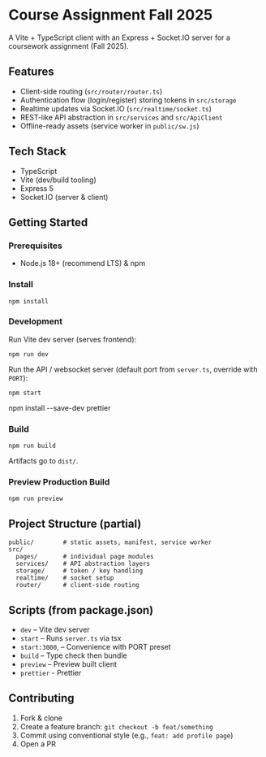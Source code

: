 # Course Assignment Fall 2025 

A Vite + TypeScript client with an Express + Socket.IO server for a coursework assignment (Fall 2025).

## Features

- Client-side routing (`src/router/router.ts`)
- Authentication flow (login/register) storing tokens in `src/storage`
- Realtime updates via Socket.IO (`src/realtime/socket.ts`)
- REST-like API abstraction in `src/services` and `src/ApiClient`
- Offline-ready assets (service worker in `public/sw.js`)

## Tech Stack

- TypeScript
- Vite (dev/build tooling)
- Express 5
- Socket.IO (server & client)

## Getting Started

### Prerequisites

- Node.js 18+ (recommend LTS) & npm

### Install

```
npm install
```

### Development

Run Vite dev server (serves frontend):

```
npm run dev
```

Run the API / websocket server (default port from `server.ts`, override with `PORT`):

```
npm start
```
npm install --save-dev prettier

### Build

```
npm run build
```

Artifacts go to `dist/`.

### Preview Production Build

```
npm run preview
```


## Project Structure (partial)

```
public/        # static assets, manifest, service worker
src/
  pages/       # individual page modules
  services/    # API abstraction layers
  storage/     # token / key handling
  realtime/    # socket setup
  router/      # client-side routing
```

## Scripts (from package.json)

- `dev` – Vite dev server
- `start` – Runs `server.ts` via tsx
- `start:3000`, – Convenience with PORT preset
- `build` – Type check then bundle
- `preview` – Preview built client
- `prettier` - Prettier
## Contributing
1. Fork & clone
2. Create a feature branch: `git checkout -b feat/something`
3. Commit using conventional style (e.g., `feat: add profile page`)
4. Open a PR
